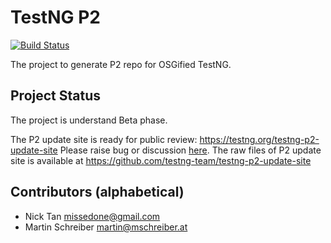 TestNG P2
===

[![Build Status](http://img.shields.io/travis/testng-team/testng-p2.svg)](https://travis-ci.org/testng-team/testng-p2)

The project to generate P2 repo for OSGified TestNG.

## Project Status

The project is understand Beta phase.

The P2 update site is ready for public review: https://testng.org/testng-p2-update-site
Please raise bug or discussion [here](https://github.com/testng-team/testng-p2/issues).
The raw files of P2 update site is available at https://github.com/testng-team/testng-p2-update-site

## Contributors (alphabetical)

* Nick Tan <missedone@gmail.com>
* Martin Schreiber <martin@mschreiber.at>
